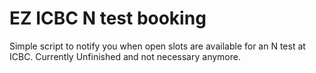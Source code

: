 # EZ ICBC N test booking

Simple script to notify you when open slots are available for an N test at ICBC. Currently Unfinished and not necessary anymore.
